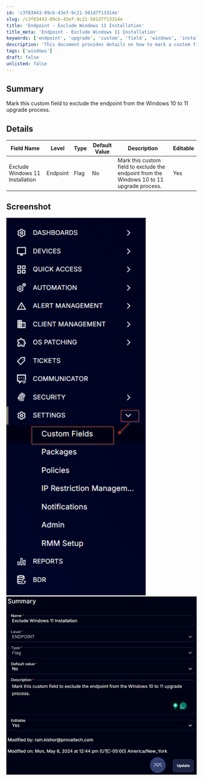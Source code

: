 ```yaml
---
id: 'c3f83443-09cb-43ef-9c21-501d7f13314e'
slug: /c3f83443-09cb-43ef-9c21-501d7f13314e
title: 'Endpoint - Exclude Windows 11 Installation'
title_meta: 'Endpoint - Exclude Windows 11 Installation'
keywords: ['endpoint', 'upgrade', 'custom', 'field', 'windows', 'installation']
description: 'This document provides details on how to mark a custom field to exclude an endpoint from the Windows 10 to 11 upgrade process, including field specifications and screenshots for clarity.'
tags: ['windows']
draft: false
unlisted: false
---
```


## Summary

Mark this custom field to exclude the endpoint from the Windows 10 to 11 upgrade process.

## Details

| Field Name                       | Level   | Type  | Default Value | Description                                                                 | Editable |
|----------------------------------|---------|-------|---------------|-----------------------------------------------------------------------------|----------|
| Exclude Windows 11 Installation   | Endpoint| Flag  | No            | Mark this custom field to exclude the endpoint from the Windows 10 to 11 upgrade process. | Yes      |

## Screenshot

![Screenshot 1](../../../static/img/Endpoint---Exclude-Windows-11-Installation/image_1.png)  
![Screenshot 2](../../../static/img/Endpoint---Exclude-Windows-11-Installation/image_2.png)


